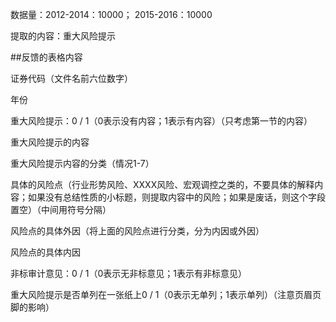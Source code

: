 数据量：2012-2014：10000；    2015-2016：10000

提取的内容：重大风险提示



##反馈的表格内容

证券代码（文件名前六位数字）

年份

重大风险提示：0 / 1（0表示没有内容；1表示有内容）（只考虑第一节的内容）

重大风险提示的内容

重大风险提示内容的分类（情况1-7）

具体的风险点（行业形势风险、XXXX风险、宏观调控之类的，不要具体的解释内容；如果没有总结性质的小标题，则提取内容中的风险；如果是废话，则这个字段置空）（中间用符号分隔）

风险点的具体外因（将上面的风险点进行分类，分为内因或外因）

风险点的具体内因

非标审计意见：0 / 1（0表示无非标意见；1表示有非标意见）

重大风险提示是否单列在一张纸上0 / 1（0表示无单列；1表示单列）（注意页眉页脚的影响）